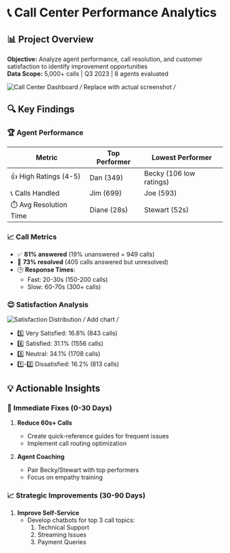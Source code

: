 # 📞 Call Center Performance Analytics

## 📊 Project Overview
**Objective:** Analyze agent performance, call resolution, and customer satisfaction to identify improvement opportunities  
**Data Scope:** 5,000+ calls | Q3 2023 | 8 agents evaluated  

![Call Center Dashboard](demo_screenshot.png) */* Replace with actual screenshot */*

## 🔍 Key Findings

### 🏆 Agent Performance
| Metric | Top Performer | Lowest Performer |
|--------|--------------|------------------|
| 👍 High Ratings (4-5) | Dan (349) | Becky (106 low ratings) |
| 📞 Calls Handled | Jim (699) | Joe (593) |
| ⏱️ Avg Resolution Time | Diane (28s) | Stewart (52s) |

### 📈 Call Metrics
- ✅ **81% answered** (19% unanswered = 949 calls)
- 🔄 **73% resolved** (405 calls answered but unresolved)
- 🕒 **Response Times**: 
  - Fast: 20-30s (150-200 calls) 
  - Slow: 60-70s (300+ calls)

### 😊 Satisfaction Analysis
![Satisfaction Distribution](satisfaction_chart.png) */* Add chart */*
- 5️⃣ Very Satisfied: 16.8% (843 calls)
- 4️⃣ Satisfied: 31.1% (1556 calls)  
- 3️⃣ Neutral: 34.1% (1708 calls)  
- 1️⃣-2️⃣ Dissatisfied: 16.2% (813 calls)

## 💡 Actionable Insights

### 🚨 Immediate Fixes (0-30 Days)
1. **Reduce 60s+ Calls**  
   - Create quick-reference guides for frequent issues
   - Implement call routing optimization

2. **Agent Coaching**  
   - Pair Becky/Stewart with top performers
   - Focus on empathy training

### 📈 Strategic Improvements (30-90 Days)
1. **Improve Self-Service**  
   - Develop chatbots for top 3 call topics:
     1. Technical Support 
     2. Streaming Issues  
     3. Payment Queries
